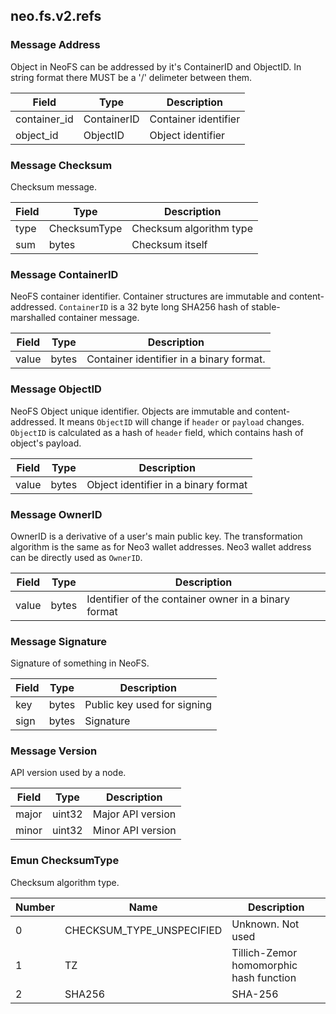 ## neo.fs.v2.refs




### Message Address

Object in NeoFS can be addressed by it's ContainerID and ObjectID. In string
format there MUST be a '/' delimeter between them.

| Field | Type | Description |
| ----- | ---- | ----------- |
| container_id | ContainerID | Container identifier |
| object_id | ObjectID | Object identifier |
   
### Message Checksum

Checksum message.

| Field | Type | Description |
| ----- | ---- | ----------- |
| type | ChecksumType | Checksum algorithm type |
| sum | bytes | Checksum itself |
   
### Message ContainerID

NeoFS container identifier. Container structures are immutable and
content-addressed. `ContainerID` is a 32 byte long SHA256 hash of
stable-marshalled container message.

| Field | Type | Description |
| ----- | ---- | ----------- |
| value | bytes | Container identifier in a binary format. |
   
### Message ObjectID

NeoFS Object unique identifier. Objects are immutable and content-addressed.
It means `ObjectID` will change if `header` or `payload` changes. `ObjectID`
is calculated as a hash of `header` field, which contains hash of object's
payload.

| Field | Type | Description |
| ----- | ---- | ----------- |
| value | bytes | Object identifier in a binary format |
   
### Message OwnerID

OwnerID is a derivative of a user's main public key. The transformation
algorithm is the same as for Neo3 wallet addresses. Neo3 wallet address can
be directly used as `OwnerID`.

| Field | Type | Description |
| ----- | ---- | ----------- |
| value | bytes | Identifier of the container owner in a binary format |
   
### Message Signature

Signature of something in NeoFS.

| Field | Type | Description |
| ----- | ---- | ----------- |
| key | bytes | Public key used for signing |
| sign | bytes | Signature |
   
### Message Version

API version used by a node.

| Field | Type | Description |
| ----- | ---- | ----------- |
| major | uint32 | Major API version |
| minor | uint32 | Minor API version |
    
### Emun ChecksumType

Checksum algorithm type.

| Number | Name | Description |
| ------ | ---- | ----------- |
| 0 | CHECKSUM_TYPE_UNSPECIFIED | Unknown. Not used |
| 1 | TZ | Tillich-Zemor homomorphic hash function |
| 2 | SHA256 | SHA-256 |
 
